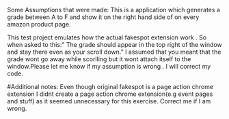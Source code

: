 Some Assumptions that were made:
This is a  application which generates a grade between A to F and show it on the right hand side of  on every amazon product page.

This test project emulates how the actual fakespot extension work . So when asked to this:"	The grade should appear in the top right of the window and stay there even as your scroll down." I assumed that you meant that the grade wont go away while scorlling but  it wont attach itself to the window.Please let me know if my assumption is wrong . I will correct my code.

#Additional notes: Even though original fakespot is a page action chrome extension I didnt create a page action chrome extension(e.g event pages and stuff) as it seemed unnecessary for this exercise. Correct me if I am wrong.
